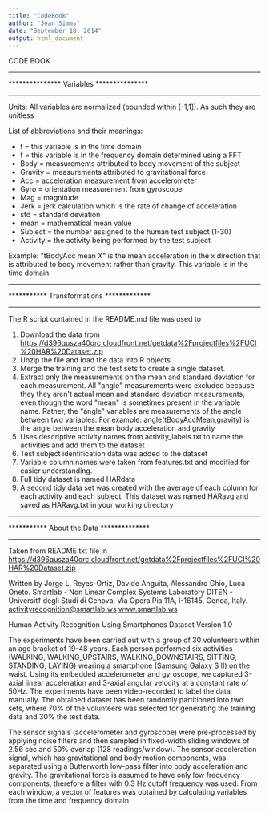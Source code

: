 ```yaml
---
title: "CodeBook"
author: "Jean Simms"
date: "September 18, 2014"
output: html_document
---
```


CODE BOOK

*****************************************
*************** Variables ***************
*****************************************
Units: All variables are normalized (bounded within [-1,1]). As such they are unitless

List of abbreviations and their meanings:
- t = this variable is in the time domain
- f = this variable is in the frequency domain determined using a FFT
- Body = measurements attributed to body movement of the subject
- Gravity = measurements attributed to gravitational force
- Acc = acceleration measurement from accelerometer
- Gyro = orientation measurement from gyroscope
- Mag = magnitude
- Jerk = jerk calculation which is the rate of change of acceleration
- std = standard deviation
- mean = mathematical mean value
- Subject = the number assigned to the human test subject (1-30)
- Activity = the activity being performed by the test subject

Example: "tBodyAcc mean X" is the mean acceleration in the x direction that is attributed to body movement rather than gravity. This variable is in the time domain.

*****************************************
*********** Transformations *************
*****************************************
The R script contained in the README.md file was used to 
1) Download the data from https://d396qusza40orc.cloudfront.net/getdata%2Fprojectfiles%2FUCI%20HAR%20Dataset.zip 
2) Unzip the file and load the data into R objects 
3) Merge the training and the test sets to create a single dataset.
4) Extract only the measurements on the mean and standard deviation for each measurement. All "angle" measurements were excluded because they they aren't actual mean and standard deviation measurements, even though the word "mean" is sometimes present in the variable name. Rather, the "angle" variables are measurements of the angle between two variables. For example: angle(tBodyAccMean,gravity) is the angle between the mean body acceleration and gravity
5) Uses descriptive activity names from activity_labels.txt to name the activities and add them to the dataset
6) Test subject identification data was added to the dataset
7) Variable column names were taken from features.txt and modified for easier understanding.
8) Full tidy dataset is named HARdata
9) A second tidy data set was created with the average of each column for each activity and each subject. This dataset was named HARavg and saved as HARavg.txt in your working directory

*****************************************
*********** About the Data **************
*****************************************
Taken from README.txt file in https://d396qusza40orc.cloudfront.net/getdata%2Fprojectfiles%2FUCI%20HAR%20Dataset.zip 

Written by Jorge L. Reyes-Ortiz, Davide Anguita, Alessandro Ghio, Luca Oneto.
Smartlab - Non Linear Complex Systems Laboratory
DITEN - Universit‡ degli Studi di Genova.
Via Opera Pia 11A, I-16145, Genoa, Italy.
activityrecognition@smartlab.ws
www.smartlab.ws

Human Activity Recognition Using Smartphones Dataset
Version 1.0

The experiments have been carried out with a group of 30 volunteers within an age bracket of 19-48 years. Each person performed six activities (WALKING, WALKING_UPSTAIRS, WALKING_DOWNSTAIRS, SITTING, STANDING, LAYING) wearing a smartphone (Samsung Galaxy S II) on the waist. Using its embedded accelerometer and gyroscope, we captured 3-axial linear acceleration and 3-axial angular velocity at a constant rate of 50Hz. The experiments have been video-recorded to label the data manually. The obtained dataset has been randomly partitioned into two sets, where 70% of the volunteers was selected for generating the training data and 30% the test data. 

The sensor signals (accelerometer and gyroscope) were pre-processed by applying noise filters and then sampled in fixed-width sliding windows of 2.56 sec and 50% overlap (128 readings/window). The sensor acceleration signal, which has gravitational and body motion components, was separated using a Butterworth low-pass filter into body acceleration and gravity. The gravitational force is assumed to have only low frequency components, therefore a filter with 0.3 Hz cutoff frequency was used. From each window, a vector of features was obtained by calculating variables from the time and frequency domain.  